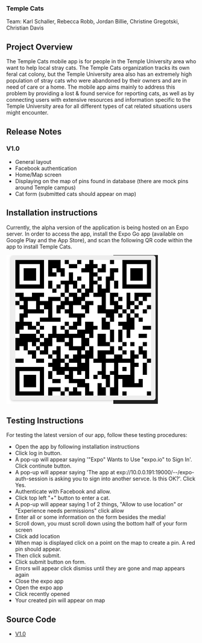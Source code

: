 ### Temple Cats
Team:
Karl Schaller, Rebecca Robb, Jordan Billie, Christine Gregotski, Christian Davis

## Project Overview
The Temple Cats mobile app is for people in the Temple University area who want to help local stray cats. The Temple Cats organization tracks its own feral cat colony, but the Temple University area also has an extremely high population of stray cats who were abandoned by their owners and are in need of care or a home. The mobile app aims mainly to address this problem by providing a lost & found service for reporting cats, as well as by connecting users with extensive resources and information specific to the Temple University area for all different types of cat related situations users might encounter.

## Release Notes
### V1.0
* General layout
* Facebook authentication
* Home/Map screen
* Displaying on the map of pins found in database (there are mock pins around Temple campus)
* Cat form (submitted cats should appear on map)

## Installation instructions
Currently, the alpha version of the application is being hosted on an Expo server. In order to access the app, install the Expo Go app (available on Google Play and the App Store), and scan the following QR code within the app to install Temple Cats.

![Expo Go QR Code](/QRcode.png)

## Testing Instructions
For testing the latest version of our app, follow these testing procedures:

* Open the app by following installation instructions
* Click log in button.
* A pop-up will appear saying '"Expo" Wants to Use "expo.io" to Sign In'. Click continute button.
* A pop-up will appear saying 'The app at exp://10.0.0.191:19000/--/expo-auth-session is asking you to sign into another servce. Is this OK?'. Click Yes.
* Authenticate with Facebook and allow.
* Click top left "+" button to enter a cat.
* A pop-up will appear saying 1 of 2 things, "Allow to use location" or "Experience needs permissions" click allow
* Enter all or some information on the form besides the media!
* Scroll down, you must scroll down using the bottom half of your form screen
* Click add location
* When map is displayed click on a point on the map to create a pin. A red pin should appear.
* Then click submit. 
* Click submit button on form. 
* Errors will appear click dismiss until they are gone and map appears again
* Close the expo app
* Open the expo app
* Click recently opened
* Your created pin will appear on map

## Source Code
* [V1.0](link)
